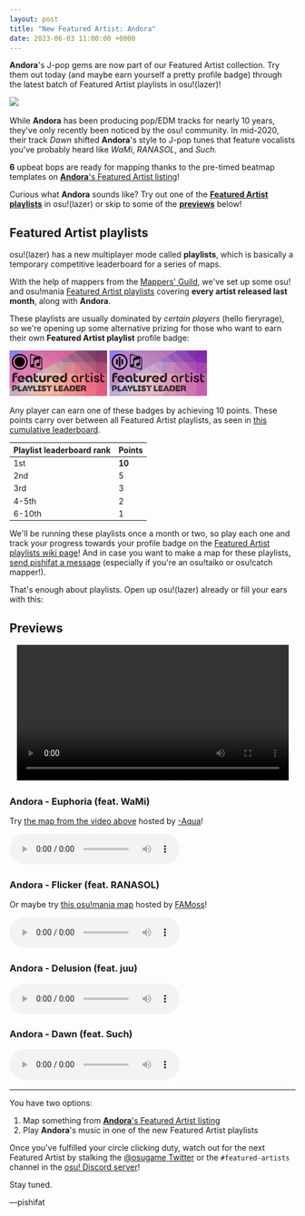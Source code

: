 ```yaml
---
layout: post
title: "New Featured Artist: Andora"
date: 2023-06-03 11:00:00 +0000
---
```


**Andora**'s J-pop gems are now part of our Featured Artist collection. Try them out today (and maybe earn yourself a pretty profile badge) through the latest batch of Featured Artist playlists in osu!(lazer)!

![](https://assets.ppy.sh/artists/363/header.jpg)

While **Andora** has been producing pop/EDM tracks for nearly 10 years, they've only recently been noticed by the osu! community. In mid-2020, their track *Dawn* shifted **Andora**'s style to J-pop tunes that feature vocalists you've probably heard like *WaMi*, *RANASOL*, and *Such*.

**6** upbeat bops are ready for mapping thanks to the pre-timed beatmap templates on [**Andora**'s Featured Artist listing](https://osu.ppy.sh/beatmaps/artists/363)!

Curious what **Andora** sounds like? Try out one of the [**Featured Artist playlists**](#featured-artist-playlists) in osu!(lazer) or skip to some of the [**previews**](#previews) below!

## Featured Artist playlists

osu!(lazer) has a new multiplayer mode called **playlists**, which is basically a temporary competitive leaderboard for a series of maps. 

With the help of mappers from the [Mappers' Guild](/wiki/Community/Mappers_Guild), we've set up some osu! and osu!mania [Featured Artist playlists](/wiki/People/Featured_Artists/Featured_Artist_playlists) covering **every artist released last month**, along with **Andora**.

These playlists are usually dominated by *certain players* (hello fieryrage), so we're opening up some alternative prizing for those who want to earn their own **Featured Artist playlist** profile badge:

![Featured Artist profile badge](/wiki/shared/news/2022-05-28-new-featured-artist-rameses-b/faplosu.png) ![Featured Artist profile badge](/wiki/shared/news/2022-05-28-new-featured-artist-rameses-b/faplmania.png)

Any player can earn one of these badges by achieving 10 points. These points carry over between all Featured Artist playlists, as seen in [this cumulative leaderboard](/wiki/People/Featured_Artists/Featured_Artist_playlists#cumulative-leaderboard).

| Playlist leaderboard rank | Points |
| :-- | :-- |
| 1st | **10** |
| 2nd | 5 |
| 3rd | 3 |
| 4-5th | 2 |
| 6-10th | 1 |

We'll be running these playlists once a month or two, so play each one and track your progress towards your profile badge on the [Featured Artist playlists wiki page](/wiki/People/Featured_Artists/Featured_Artist_playlists)! And in case you want to make a map for these playlists, [send pishifat a message](https://osu.ppy.sh/community/chat?sendto=3178418) (especially if you're an osu!taiko or osu!catch mapper!).

That's enough about playlists. Open up osu!(lazer) already or fill your ears with this:

## Previews

<div align="center">
    <video width="95%" controls>
        <source src="https://assets.ppy.sh/artists/363/release_showcase.mp4" type="video/mp4" preload="none">
    </video>
</div>

### Andora - Euphoria (feat. WaMi)

Try [the map from the video above](https://osu.ppy.sh/beatmapsets/1905874) hosted by [-Aqua](https://osu.ppy.sh/users/7150015)!

<audio controls>
    <source src="https://assets.ppy.sh/artists/363/Euphoria%20(feat.%20WaMi)/Andora%20-%20Euphoria%20(feat.%20WaMi).mp3">
</audio>

### Andora - Flicker (feat. RANASOL)

Or maybe try [this osu!mania map](https://osu.ppy.sh/beatmapsets/1978179) hosted by [FAMoss](https://osu.ppy.sh/users/7707789)!

<audio controls>
    <source src="https://assets.ppy.sh/artists/363/Flicker%20(feat.%20RANASOL)/Andora%20-%20Flicker%20(feat.%20RANASOL).mp3">
</audio>

### Andora - Delusion (feat. juu)

<audio controls>
    <source src="https://assets.ppy.sh/artists/363/Delusion%20(feat.%20juu)/Andora%20-%20Delusion%20(feat.%20juu).mp3">
</audio>

### Andora - Dawn (feat. Such)

<audio controls>
    <source src="https://assets.ppy.sh/artists/363/Dawn%20(feat.%20Such)/Andora%20-%20Dawn%20(feat.%20Such).mp3">
</audio>

---

You have two options: 

1. Map something from [**Andora**'s Featured Artist listing](https://osu.ppy.sh/beatmaps/artists/363)
2. Play **Andora**'s music in one of the new Featured Artist playlists

Once you've fulfilled your circle clicking duty, watch out for the next Featured Artist by stalking the [@osugame Twitter](https://twitter.com/osugame) or the `#featured-artists` channel in the [osu! Discord server](https://discord.gg/ppy)!

Stay tuned.

—pishifat
